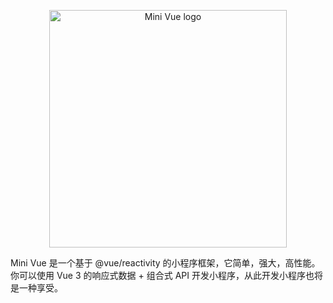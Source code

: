 <p align="center">
<img width="380" src="https://tc.z.wiki/autoupload/WfVQ_tCoB-4QOSoaup5pv7KXl_QqVl-bpSwqP4fJO68/20250701/sabK/600X154/minivue-logo.png" alt="Mini Vue logo"</p>

Mini Vue 是一个基于 @vue/reactivity 的小程序框架，它简单，强大，高性能。 你可以使用 Vue 3 的响应式数据 + 组合式 API 开发小程序，从此开发小程序也将是一种享受。

####

<!-- [小程序js支持情况](https://wechat-miniprogram.github.io/miniprogram-compat/) -->
